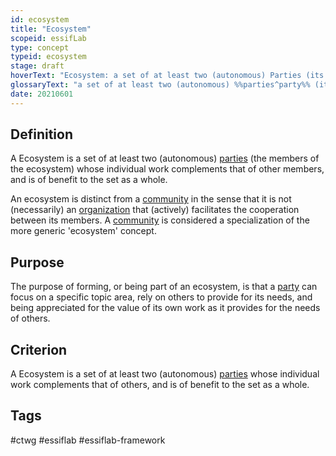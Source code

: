 ```yaml
---
id: ecosystem
title: "Ecosystem"
scopeid: essifLab
type: concept
typeid: ecosystem
stage: draft
hoverText: "Ecosystem: a set of at least two (autonomous) Parties (its 'members') whose individual work complements that of other members, and is of benefit to the set as a whole."
glossaryText: "a set of at least two (autonomous) %%parties^party%% (its 'members') whose individual work complements that of other members, and is of benefit to the set as a whole."
date: 20210601
---
```


## Definition
A Ecosystem is a set of at least two (autonomous) [parties](party) (the members of the ecosystem) whose individual work complements that of other members, and is of benefit to the set as a whole.

An ecosystem is distinct from a [community](community) in the sense that it is not (necessarily) an [organization](organization) that (actively) facilitates the cooperation between its members. A [community](community) is considered a specialization of the more generic 'ecosystem' concept.

## Purpose
The purpose of forming, or being part of an ecosystem, is that a [party](party) can focus on a specific topic area, rely on others to provide for its needs, and being appreciated for the value of its own work as it provides for the needs of others.

## Criterion
A Ecosystem is a set of at least two (autonomous) [parties](party) whose individual work complements that of others, and is of benefit to the set as a whole.

## Tags
#ctwg #essiflab #essiflab-framework